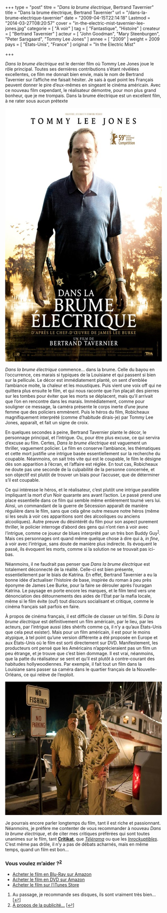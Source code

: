 +++
type = "post"
titre = "<em>Dans la brume électrique</em>, Bertrand Tavernier"
title = "Dans la brume électrique, Bertrand Tavernier"
url = "/dans-la-brume-electrique-tavernier"
date = "2009-04-15T22:14:18"
Lastmod = "2014-03-27T08:20:57"
cover = "in-the-electric-mist-tavernier-lee-jones.jpg"
categorie = [ "À voir" ]
tag = [ "Fantastique", "Histoire" ]
createur = [ "Bertrand Tavernier" ]
acteur = [ "John Goodman", "Mary Steenburgen", "Peter Sarsgaard", "Tommy Lee Jones" ]
annee = [ "2009" ]
weight = 2009
pays = [ "États-Unis", "France" ]
original = "In the Electric Mist"

+++

<p><em>Dans la brume électrique</em> est le dernier film où Tommy Lee Jones joue le rôle principal. Toutes ses dernières contributions s&rsquo;étant révélées excellentes, ce film me donnait bien envie, mais le nom de Bertrand Tavernier sur l&rsquo;affiche me faisait hésiter. Je sais à quel point les Français peuvent donner le pire d&rsquo;eux-mêmes en singeant le cinéma américain. Avec ce nouveau film cependant, le réalisateur démontre, pour mon plus grand bonheur, que je me trompais. Dans la brume électrique est un excellent film, à ne rater sous aucun prétexte</p>
<div style="text-align: center;"><a href="http://www.allocine.fr/film/fichefilm_gen_cfilm=125128.html"><img src="brume-electrique-tavernier.jpg" border="0" alt="brume-electrique-tavernier.jpg" width="600" height="812" /></a></div>
<p><em>Dans la brume électrique</em> commence&#8230; dans la brume. Celle du bayou en l&rsquo;occurrence, ces marais si typiques de la Louisiane et qui passent si bien sur la pellicule. Le décor est immédiatement planté, on sent d&rsquo;emblée l&rsquo;ambiance moite, la chaleur et les moustiques. Puis vient une voix off qui ne quittera plus ensuite le film, et qui nous raconte que l&rsquo;on plaçait des pierres sur les tombes pour éviter que les morts se déplacent, mais qu&rsquo;il arrivait que l&rsquo;on en rencontre dans les marais. Immédiatement, comme pour souligner ce message, la caméra présente le corps inerte d&rsquo;une jeune femme que des policiers emmènent. Puis le héros du film, Robicheaux magnifiquement interprété (comme d&rsquo;habitude dirais-je) par Tommy Lee Jones, apparaît, et fait un signe de croix.</p>
<p>En quelques secondes à peine, Bertrand Tavernier plante le décor, le personnage principal, et l&rsquo;intrigue. Ou, pour être plus excuse, ce qui servira d&rsquo;excuse au film. Certes, <em>Dans la brume électrique</em> est vaguement un thriller, vaguement policier. Le film en conserve l&rsquo;ambiance, les thématiques et cette mort justifie une intrigue basée essentiellement sur la recherche du coupable. Néanmoins, on sait très vite qui est le coupable, le film le désigne dès son apparition à l&rsquo;écran, et l&rsquo;affaire est réglée. En tout cas, Robicheaux ne doute pas une seconde de la culpabilité de la personne concernée, et son objectif est plutôt de trouver un biais pour l&rsquo;accuser, que de déterminer s&rsquo;il est coupable.</p>
<p>Ce qui intéresse le héros, et le réalisateur, c&rsquo;est plutôt une intrigue parallèle impliquant la mort d&rsquo;un Noir quarante ans avant l&rsquo;action. Le passé prend une place essentielle dans ce film qui semble même entièrement tourné vers lui. Ainsi, un commandant de la guerre de Sécession apparaît de manière régulière dans le film, sans que cela gêne outre mesure notre héros (même si les seuls à voir ces apparitions sont des alcooliques ou anciens alcooliques). Autre preuve du désintérêt du film pour son aspect purement thriller, le policier interroge d&rsquo;abord des gens qui n&rsquo;ont rien à voir avec l&rsquo;intrigue, comme ce joueur de blues interprété par un très bon Buddy Guy<sup><a href="#footnote_0_1476" id="identifier_0_1476" class="footnote-link footnote-identifier-link" title="Au passage, je recommande ses disques, ils sont vraiment tr&egrave;s bien&hellip;">1</a></sup>. Mais ces personnages ont quand même quelque chose à dire qui à, <em>in fine</em>, à voir avec l&rsquo;intrigue, sans doute de manière plus indirecte. Ils évoquent le passé, ils évoquent les morts, comme si la solution ne se trouvait pas ici-bas.</p>
<p>Néanmoins, il ne faudrait pas penser que <em>Dans la brume électrique</em> est totalement déconnecté de la réalité. Celle-ci est bien présente, essentiellement par le biais de Katrina. En effet, Bertrand Tavernier a eu la bonne idée d&rsquo;actualiser l&rsquo;histoire de base, inspirée du roman à peu près éponyme de James Lee Burke, pour la faire se dérouler après l&rsquo;ouragan Katrina. Le paysage en porte encore les marques, et le film tend vers une dénonciation des détournements des aides de l&rsquo;État par la mafia locale, même si le film évite (ouf) tout discours socialisant et critique, comme le cinéma français sait parfois en faire.</p>
<p>À propos de cinéma français, il est difficile de classer un tel film. Si <em>Dans la brume électrique</em> est définitivement un film américain, par le lieu, par les acteurs, par l&rsquo;intrigue aussi (des shérifs comme ça, il n&rsquo;y a qu&rsquo;aux États-Unis que cela peut exister). Mais pour un film américain, il est pour le moins atypique, à tel point qu&rsquo;une version différente a été proposée en Europe et aux États-Unis où le film est sorti directement sur DVD. Manifestement, les producteurs ont pensé que les Américains n&rsquo;apprécieraient pas un film un peu étrange, et je trouve que c&rsquo;est bien dommage. Il est vrai, néanmoins, que la patte du réalisateur se sent et qu&rsquo;il est plutôt à contre-courant des habitudes hollywoodiennes. Par exemple, il fait tout un film dans la Louisiane sans passer sa caméra dans le quartier français de la Nouvelle-Orléans, ce qui relève de l&rsquo;exploit.</p>
<div style="text-align: center;"><img src="dans-la-brume-1.jpg" border="0" alt="dans-la-brume-1.jpg" width="600" height="427" /></div>
<p>Je pourrais encore parler longtemps du film, tant il est riche et passionnant. Néanmoins, je préfère me contenter de vous recommander à nouveau <em>Dans la brume électrique</em>, et de citer mes critiques préférées qui sont toutes unanimes sur le film, tant <strong><a href="http://www.critikat.com/Dans-la-brume-electrique.html">Critikat</a></strong>, que <em><a href="http://www.telerama.fr/cinema/films/dans-la-brume-electrique,377911,critique.php">Télérama</a></em> ou que les <em><a href="http://www.lesinrocks.com/cine/cinema-article/article/dans-la-brume-electrique/">Inrockuptibles</a></em>. C&rsquo;est même pas drôle, il n&rsquo;y a pas de débats acharnés, mais en même temps, quand un film est bon&#8230;</p>
<div class="amazon">
<h3>Vous voulez m&rsquo;aider ?<sup><a href="#footnote_1_1476" id="identifier_1_1476" class="footnote-link footnote-identifier-link" title="&Agrave; propos de la publicit&eacute;&hellip;">2</a></sup></h3>
<ul>
<li><a href="http://www.amazon.fr/gp/product/B003L5CTEQ/ref=as_li_ss_tl?ie=UTF8&tag=leblogdenic07-21&linkCode=as2&camp=1642&creative=19458&creativeASIN=B003L5CTEQ">Acheter le film en Blu-Ray sur Amazon</a></li>
<li><a href="http://www.amazon.fr/gp/product/B002UTJIG6/ref=as_li_ss_tl?ie=UTF8&tag=leblogdenic07-21&linkCode=as2&camp=1642&creative=19458&creativeASIN=B002UTJIG6">Acheter le film en DVD sur Amazon</a></li>
<li><a href="http://itunes.apple.com/fr/movie/dans-la-brume-electrique/id467362655">Acheter le film sur l&rsquo;iTunes Store</a></li>
</ul>
</div>
<ol class="footnotes"><li id="footnote_0_1476" class="footnote">Au passage, je recommande ses disques, ils sont vraiment très bien&#8230; [<a href="#identifier_0_1476" class="footnote-link footnote-back-link">&#8617;</a>]</li><li id="footnote_1_1476" class="footnote"><a href="/soutien/">À propos de la publicité…</a> [<a href="#identifier_1_1476" class="footnote-link footnote-back-link">&#8617;</a>]</li></ol>
